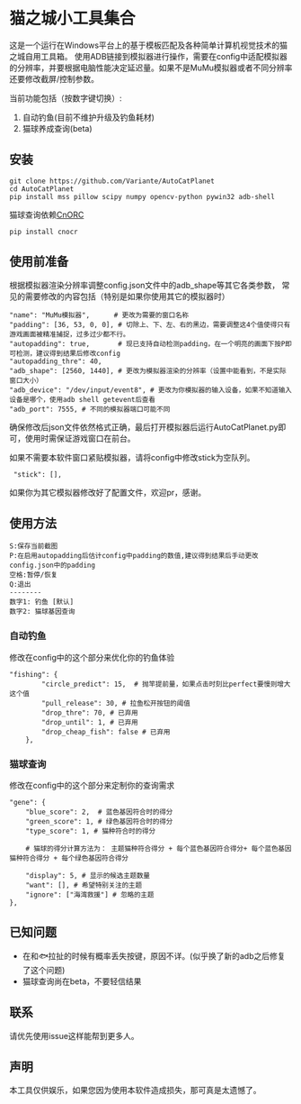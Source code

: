 # 猫之城小工具集合

这是一个运行在Windows平台上的基于模板匹配及各种简单计算机视觉技术的猫之城自用工具箱。
使用ADB链接到模拟器进行操作，需要在config中适配模拟器的分辨率，并要根据电脑性能决定延迟量。如果不是MuMu模拟器或者不同分辨率还要修改截屏/控制参数。

当前功能包括（按数字键切换）:
1. 自动钓鱼(目前不维护升级及钓鱼耗材)
2. 猫球养成查询(beta)


## 安装
```
git clone https://github.com/Variante/AutoCatPlanet
cd AutoCatPlanet
pip install mss pillow scipy numpy opencv-python pywin32 adb-shell
```

猫球查询依赖[CnORC](https://github.com/breezedeus/cnocr)
```
pip install cnocr
```

## 使用前准备
根据模拟器渲染分辨率调整config.json文件中的adb_shape等其它各类参数，
常见的需要修改的内容包括（特别是如果你使用其它的模拟器时）
```
"name": "MuMu模拟器",      # 更改为需要的窗口名称
"padding": [36, 53, 0, 0], # 切除上、下、左、右的黑边，需要调整这4个值使得只有游戏画面被精准捕捉，过多过少都不行。
"autopadding": true,       # 现已支持自动检测padding，在一个明亮的画面下按P即可检测，建议得到结果后修改config
"autopadding_thre": 40,
"adb_shape": [2560, 1440], # 更改为模拟器渲染的分辨率（设置中能看到，不是实际窗口大小）
"adb_device": "/dev/input/event8", # 更改为你模拟器的输入设备，如果不知道输入设备是哪个，使用adb shell getevent后查看
"adb_port": 7555, # 不同的模拟器端口可能不同
```

确保修改后json文件依然格式正确，最后打开模拟器后运行AutoCatPlanet.py即可，使用时需保证游戏窗口在前台。

如果不需要本软件窗口紧贴模拟器，请将config中修改stick为空队列。
```
 "stick": [],
```

如果你为其它模拟器修改好了配置文件，欢迎pr，感谢。

## 使用方法
```
S:保存当前截图
P:在启用autopadding后估计config中padding的数值,建议得到结果后手动更改config.json中的padding
空格:暂停/恢复
Q:退出
--------
数字1: 钓鱼 [默认]
数字2: 猫球基因查询
```


### 自动钓鱼
修改在config中的这个部分来优化你的钓鱼体验

```
"fishing": {
		"circle_predict": 15,  # 抛竿提前量，如果点击时刻比perfect要慢则增大这个值
		"pull_release": 30, # 拉鱼松开按钮的阈值
		"drop_thre": 70, # 已弃用
		"drop_until": 1, # 已弃用
		"drop_cheap_fish": false # 已弃用
	},
```

### 猫球查询

修改在config中的这个部分来定制你的查询需求

```
"gene": {
	"blue_score": 2,  # 蓝色基因符合时的得分
	"green_score": 1, # 绿色基因符合时的得分
	"type_score": 1, # 猫种符合时的得分
	
	# 猫球的得分计算方法为： 主题猫种符合得分 + 每个蓝色基因符合得分+ 每个蓝色基因猫种符合得分 + 每个绿色基因符合得分
	
	"display": 5, # 显示的候选主题数量
	"want": [], # 希望特别关注的主题
	"ignore": ["海湾救援"] # 忽略的主题
},
```

## 已知问题
* 在和🐟拉扯的时候有概率丢失按键，原因不详。(似乎换了新的adb之后修复了这个问题)
* 猫球查询尚在beta，不要轻信结果

## 联系
请优先使用issue这样能帮到更多人。

## 声明
本工具仅供娱乐，如果您因为使用本软件造成损失，那可真是太遗憾了。
